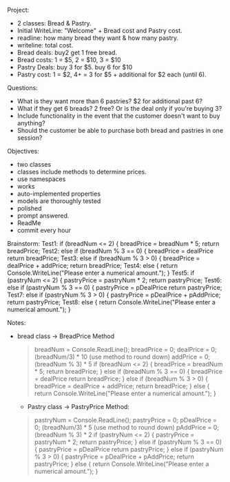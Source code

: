 Project:
- 2 classes: Bread & Pastry.
- Initial WriteLine: "Welcome" + Bread cost and Pastry cost. 
- readline: how many bread they want & how many pastry. 
- writeline: total cost. 
- Bread deals: buy2 get 1 free bread. 
- Bread costs: 1 = $5, 2 = $10, 3 = $10
- Pastry Deals: buy 3 for $5. buy 6 for $10
- Pastry cost: 1 = $2, 4+ = 3 for $5 + additional for $2 each (until 6).

Questions: 
- What is they want more than 6 pastries? $2 for additional past 6? 
- What if they get 6 breads? 2 free? Or is the deal only if you're buying 3? 
- Include functionality in the event that the customer doesn't want to buy anything? 
- Should the customer be able to purchase both bread and pastries in one session? 

Objectives: 
- two classes
- classes include methods to determine prices. 
- use namespaces
- works
- auto-implemented properties
- models are thoroughly tested
- polished
- prompt answered. 
- ReadMe
- commit every hour

Brainstorm: 
Test1: 
if (breadNum <= 2) {
    breadPrice = breadNum * 5;
    return breadPrice;
Test2:
else if (breadNum % 3 == 0) {
   breadPrice = dealPrice
    return breadPrice;
Test3:
else if (breadNum % 3 > 0) {
    breadPrice = dealPrice + addPrice; 
    return breadPrice;
Test4: 
else {
    return Console.WriteLine("Please enter a numerical amount.");
  }
Test5:
if (pastryNum <= 2) {
    pastryPrice = pastryNum * 2;
    return pastryPrice;
Test6:
else if (pastryNum % 3 == 0) {
   pastryPrice = pDealPrice
    return pastryPrice;
Test7:
else if (pastryNum % 3 > 0) {
    pastryPrice = pDealPrice + pAddPrice; 
    return pastryPrice;
Test8:
 else {
    return Console.WriteLine("Please enter a numerical amount.");
  }

Notes: 

- bread class -> BreadPrice Method
  > breadNum = Console.ReadLine();
  > breadPrice = 0;
  > dealPrice = 0; (breadNum/3) * 10 (use method to round down)
  > addPrice = 0; (breadNum % 3) * 5
  > if (breadNum <= 2) {
    breadPrice = breadNum * 5;
    return breadPrice;
  } else if (breadNum % 3 == 0) {
   breadPrice = dealPrice
    return breadPrice;
  } else if (breadNum % 3 > 0) {
    breadPrice = dealPrice + addPrice; 
    return breadPrice;
  } else {
    return Console.WriteLine("Please enter a numerical amount.");
  }

  - Pastry class -> PastryPrice Method: 
  > pastryNum = Console.ReadLine();
  > pastryPrice = 0;
  > pDealPrice = 0; (breadNum/3) * 5 (use method to round down)
  > pAddPrice = 0; (breadNum % 3) * 2
  if (pastryNum <= 2) {
    pastryPrice = pastryNum * 2;
    return pastryPrice;
  } else if (pastryNum % 3 == 0) {
   pastryPrice = pDealPrice
    return pastryPrice;
  } else if (pastryNum % 3 > 0) {
    pastryPrice = pDealPrice + pAddPrice; 
    return pastryPrice;
  } else {
    return Console.WriteLine("Please enter a numerical amount.");
  }